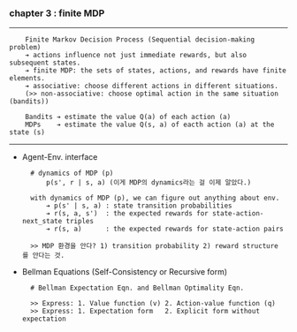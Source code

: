 ### chapter 3 : finite MDP

---

        Finite Markov Decision Process (Sequential decision-making problem)
        ➔ actions influence not just immediate rewards, but also subsequent states.
        ➔ finite MDP: the sets of states, actions, and rewards have finite elements.
        ➔ associative: choose different actions in different situations. 
        (>> non-associative: choose optimal action in the same situation (bandits)) 

        Bandits ➔ estimate the value Q(a) of each action (a)
        MDPs    ➔ estimate the value Q(s, a) of eacth action (a) at the state (s)

---


- Agent-Env. interface
    

        # dynamics of MDP (p)
            p(s', r | s, a) (이게 MDP의 dynamics라는 걸 이제 알았다.)

        with dynamics of MDP (p), we can figure out anything about env. 
            ➔ p(s' | s, a) : state transition probabilities
            ➔ r(s, a, s')  : the expected rewards for state-action-next_state triples
            ➔ r(s, a)      : the expected rewards for state-action pairs

        >> MDP 환경을 안다? 1) transition probability 2) reward structure 를 안다는 것.


- Bellman Equations  (Self-Consistency or Recursive form)
  

        # Bellman Expectation Eqn. and Bellman Optimality Eqn.

        >> Express: 1. Value function (v) 2. Action-value function (q)
        >> Express: 1. Expectation form   2. Explicit form without expectation








            
